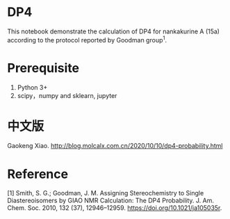 # DP4
This notebook demonstrate the calculation of DP4 for nankakurine A (15a) according to the protocol reported by Goodman group<sup>1</sup>.

# Prerequisite
1) Python 3+
2) scipy，numpy and sklearn, jupyter

# 中文版
Gaokeng Xiao. http://blog.molcalx.com.cn/2020/10/10/dp4-probability.html

# Reference
[1] Smith, S. G.; Goodman, J. M. Assigning Stereochemistry to Single Diastereoisomers by GIAO NMR Calculation: The DP4 Probability. J. Am. Chem. Soc. 2010, 132 (37), 12946–12959. https://doi.org/10.1021/ja105035r. 
